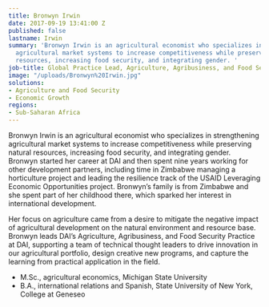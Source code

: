 ```yaml
---
title: Bronwyn Irwin
date: 2017-09-19 13:41:00 Z
published: false
lastname: Irwin
summary: 'Bronwyn Irwin is an agricultural economist who specializes in strengthening
  agricultural market systems to increase competitiveness while preserving natural
  resources, increasing food security, and integrating gender. '
job-title: Global Practice Lead, Agriculture, Agribusiness, and Food Security
image: "/uploads/Bronwyn%20Irwin.jpg"
solutions:
- Agriculture and Food Security
- Economic Growth
regions:
- Sub-Saharan Africa
---
```


Bronwyn Irwin is an agricultural economist who specializes in strengthening agricultural market systems to increase competitiveness while preserving natural resources, increasing food security, and integrating gender. Bronwyn started her career at DAI and then spent nine years working for other development partners, including time in Zimbabwe managing a horticulture project and leading the resilience track of the USAID Leveraging Economic Opportunities project. Bronwyn’s family is from Zimbabwe and she spent part of her childhood there, which sparked her interest in international development. 

Her focus on agriculture came from a desire to mitigate the negative impact of agricultural development on the natural environment and resource base. Bronwyn leads DAI’s Agriculture, Agribusiness, and Food Security Practice at DAI, supporting a team of technical thought leaders to drive innovation in our agricultural portfolio, design creative new programs, and capture the learning from practical application in the field.

* M.Sc., agricultural economics, Michigan State University
* B.A., international relations and Spanish, State University of New York, College at Geneseo